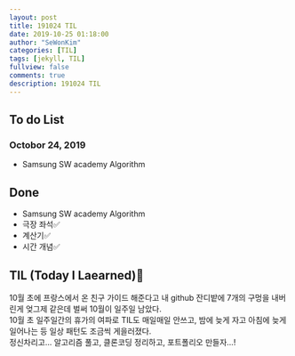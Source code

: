 ```yaml
---
layout: post
title: 191024 TIL
date: 2019-10-25 01:18:00
author: "SeWonKim"
categories: [TIL]
tags: [jekyll, TIL]
fullview: false
comments: true
description: 191024 TIL
---
```


## To do List

### Octobor 24, 2019

- Samsung SW academy Algorithm

## Done

- Samsung SW academy Algorithm
- 극장 좌석✅
- 계산기✅
- 시간 개념✅

## TIL (Today I Laearned)🤔

10월 초에 프랑스에서 온 친구 가이드 해준다고 내 github 잔디밭에 7개의 구멍을 내버린게 엊그제 같은데 벌써 10월이 일주일 남았다.     
10월 초 일주일간의 휴가의 여파로 TIL도 매일매일 안쓰고, 밤에 늦게 자고 아침에 늦게 일어나는 등 일상 패턴도 조금씩 게을러졌다.     
정신차리고... 알고리즘 풀고, 클론코딩 정리하고, 포트폴리오 만들자...!



